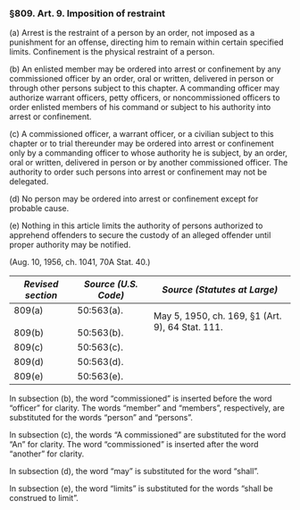 ### §809. Art. 9. Imposition of restraint ###

(a) Arrest is the restraint of a person by an order, not imposed as a punishment for an offense, directing him to remain within certain specified limits. Confinement is the physical restraint of a person.

(b) An enlisted member may be ordered into arrest or confinement by any commissioned officer by an order, oral or written, delivered in person or through other persons subject to this chapter. A commanding officer may authorize warrant officers, petty officers, or noncommissioned officers to order enlisted members of his command or subject to his authority into arrest or confinement.

(c) A commissioned officer, a warrant officer, or a civilian subject to this chapter or to trial thereunder may be ordered into arrest or confinement only by a commanding officer to whose authority he is subject, by an order, oral or written, delivered in person or by another commissioned officer. The authority to order such persons into arrest or confinement may not be delegated.

(d) No person may be ordered into arrest or confinement except for probable cause.

(e) Nothing in this article limits the authority of persons authorized to apprehend offenders to secure the custody of an alleged offender until proper authority may be notified.

(Aug. 10, 1956, ch. 1041, 70A Stat. 40.)

|  *Revised section*   |     *Source (U.S. Code)*     |          *Source (Statutes at Large)*          |
|----------------------|------------------------------|------------------------------------------------|
|809(a)<br/><br/>809(b)|50:563(a).<br/><br/>50:563(b).|May 5, 1950, ch. 169, §1 (Art. 9), 64 Stat. 111.|
|        809(c)        |          50:563(c).          |                                                |
|        809(d)        |          50:563(d).          |                                                |
|        809(e)        |          50:563(e).          |                                                |

In subsection (b), the word “commissioned” is inserted before the word “officer” for clarity. The words “member” and “members”, respectively, are substituted for the words “person” and “persons”.

In subsection (c), the words “A commissioned” are substituted for the word “An” for clarity. The word “commissioned” is inserted after the word “another” for clarity.

In subsection (d), the word “may” is substituted for the word “shall”.

In subsection (e), the word “limits” is substituted for the words “shall be construed to limit”.